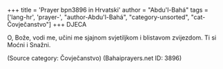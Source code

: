 +++
title = 'Prayer bpn3896 in Hrvatski'
author = "Abdu'l-Bahá"
tags = ['lang-hr', 'prayer-', "author-Abdu'l-Bahá", "category-unsorted", "cat-Čovječanstvo"]
+++
DJECA

O, Bože, vodi me, učini me sjajnom svjetiljkom i blistavom zvijezdom. Ti si Moćni i Snažni.

(Source category: Čovječanstvo)
(Bahaiprayers.net ID: 3896)
